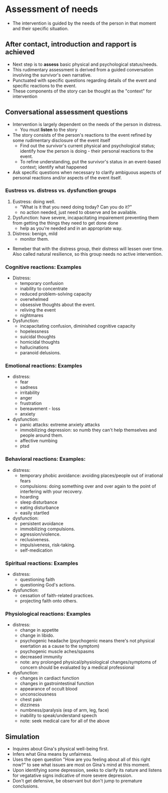 # Assessment of needs
- The intervention is guided by the needs of the person in that moment and their specific situation.
## After contact, introduction and rapport is achieved
- Next step is to **assess** basic physical and psychological status/needs.
- This rudimentary assessment is derived from a guided conversation involving the survivor's own narrative.
- Punctuated with specific questions regarding details of the event and specific reactions to the event.
- These components of the story can be thought as the "context" for intervention
## Conversational assessment questions
- Intervention is largely dependent on the needs of the person in distress.
	+ You must **listen** to the story
- The story consists of the person's reactions to the event refined by some rudimentary disclosure of the event itself
	- Find out the survivor's current physical and psychological status; identify how the person is doing - their personal reactions to the event.
	- To refine understanding, put the survivor's status in an event-based context; identify what happened
- Ask specific questions when necessary to clarify ambiguous aspects of personal reactions and/or aspects of the event itself.
### Eustress vs. distress vs. dysfunction groups
1. Eustress: doing well.
	- "What is it that you need doing today? Can you do it?"
	- no action needed, just need to observe and be available.
2. Dysfunction: have severe, incapacitating impairement preventing them from getting the things they need to get done done
	- help as you're needed and in an appropriate way.
3. Distress: benign, mild
	- monitor them.
- Remeber that with the distress group, their distress will lessen over time. Also called natural resilience, so this group needs no active intervention.
### Cognitive reactions: Examples
- Distress:
	+ temporary confusion
	+ inability to concentrate
	+ reduced problem-solving capacity
	+ overwhelmed
	- obsessive thoughts about the event.
	- reliving the event
	- nightmares
- Dysfunction:
	- incapacitating confusion, diminished cognitive capacity
	- hopelessness
	- suicidal thoughts
	- homicidal thoughts
	- hallucinations
	- paranoid delusions. 
### Emotional reactions: Examples
- distress:
	- fear
	- sadness
	- irritability
	- anger
	- frustration
	- bereavement - loss
	- anxiety
- dysfunction:
	- panic attacks: extreme anxiety attacks
	- immobilizing depression: so numb they can't help themselves and people around them. 
	- affective numbing
	- ptsd
### Behavioral reactions: Examples:
- distress:
	- temporary phobic avoidance: avoiding places/people out of irrational fears
	- compulsions: doing something over and over again to the point of interfering with your recovery.
	- hoarding
	- sleep disturbance
	- eating disturbance
	- easily startled
- dysfunction:
	- persistent avoidance
	- immobilizing compulsions.
	- agression/violence.
	- reclusiveness.
	- impulsiveness, risk-taking.
	- self-medication
### Spiritual reactions: Examples
- distress:
	- questioning faith
	- questioning God's actions.
- dysfunction:
	- cessation of faith-related practices.
	- projecting faith onto others.
### Physiological reactions: Examples
- distress:
	- change in appetite
	- change in libido.
	- psychogenic headache (psychogenic means there's not physical exertation as a cause to the symptom)
	- psychogenic muscle aches/spasms
	- decreased immunity
	- note: any prolonged physical/physiological changes/symptoms of concern should be evaluated by a medical professional
- dysfunction:
	- changes in cardiact function
	- changes in gastrointestinal function
	- appearance of occult blood
	- unconsciousness 
	- chest pain
	- dizziness
	- numbness/paralysis (esp of arm, leg, face)
	- inability to speak/understand speech
	- note: seek medical care for all of the above
## Simulation
- Inquires about Gina's physical well-being first.
- Infers what Gina means by unfairness.
- Uses the open question "How are you feeling about all of this right now?" to see what issues are most on Gina's mind at this moment.
- Upon identifying some depression, seeks to clarify its nature and listens for vegatative signs indicative of more severe depression.
- Don't get defensive, be observant but don't jump to premature conclusions.
